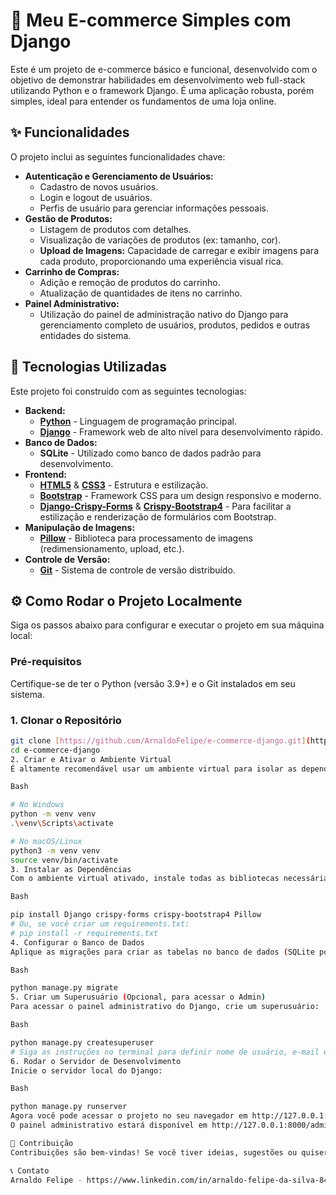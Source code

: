 # 🛒 Meu E-commerce Simples com Django

Este é um projeto de e-commerce básico e funcional, desenvolvido com o objetivo de demonstrar habilidades em desenvolvimento web full-stack utilizando Python e o framework Django. É uma aplicação robusta, porém simples, ideal para entender os fundamentos de uma loja online.

## ✨ Funcionalidades

O projeto inclui as seguintes funcionalidades chave:

* **Autenticação e Gerenciamento de Usuários:**
    * Cadastro de novos usuários.
    * Login e logout de usuários.
    * Perfis de usuário para gerenciar informações pessoais.
* **Gestão de Produtos:**
    * Listagem de produtos com detalhes.
    * Visualização de variações de produtos (ex: tamanho, cor).
    * **Upload de Imagens:** Capacidade de carregar e exibir imagens para cada produto, proporcionando uma experiência visual rica.
* **Carrinho de Compras:**
    * Adição e remoção de produtos do carrinho.
    * Atualização de quantidades de itens no carrinho.
* **Painel Administrativo:**
    * Utilização do painel de administração nativo do Django para gerenciamento completo de usuários, produtos, pedidos e outras entidades do sistema.

## 🚀 Tecnologias Utilizadas

Este projeto foi construído com as seguintes tecnologias:

* **Backend:**
    * [**Python**](https://www.python.org/) - Linguagem de programação principal.
    * [**Django**](https://www.djangoproject.com/) - Framework web de alto nível para desenvolvimento rápido.
* **Banco de Dados:**
    * **SQLite** - Utilizado como banco de dados padrão para desenvolvimento.
* **Frontend:**
    * [**HTML5**](https://developer.mozilla.org/pt-BR/docs/Web/HTML/HTML5) & [**CSS3**](https://developer.mozilla.org/pt-BR/docs/Web/CSS) - Estrutura e estilização.
    * [**Bootstrap**](https://getbootstrap.com/) - Framework CSS para um design responsivo e moderno.
    * [**Django-Crispy-Forms**](https://django-crispy-forms.readthedocs.io/en/latest/) & [**Crispy-Bootstrap4**](https://pypi.org/project/crispy-bootstrap4/) - Para facilitar a estilização e renderização de formulários com Bootstrap.
* **Manipulação de Imagens:**
    * [**Pillow**](https://python-pillow.org/) - Biblioteca para processamento de imagens (redimensionamento, upload, etc.).
* **Controle de Versão:**
    * [**Git**](https://git-scm.com/) - Sistema de controle de versão distribuído.

## ⚙️ Como Rodar o Projeto Localmente

Siga os passos abaixo para configurar e executar o projeto em sua máquina local:

### Pré-requisitos

Certifique-se de ter o Python (versão 3.9+) e o Git instalados em seu sistema.

### 1. Clonar o Repositório

```bash
git clone [https://github.com/ArnaldoFelipe/e-commerce-django.git](https://github.com/ArnaldoFelipe/e-commerce-django.git)
cd e-commerce-django
2. Criar e Ativar o Ambiente Virtual
É altamente recomendável usar um ambiente virtual para isolar as dependências do projeto.

Bash

# No Windows
python -m venv venv
.\venv\Scripts\activate

# No macOS/Linux
python3 -m venv venv
source venv/bin/activate
3. Instalar as Dependências
Com o ambiente virtual ativado, instale todas as bibliotecas necessárias:

Bash

pip install Django crispy-forms crispy-bootstrap4 Pillow
# Ou, se você criar um requirements.txt:
# pip install -r requirements.txt
4. Configurar o Banco de Dados
Aplique as migrações para criar as tabelas no banco de dados (SQLite por padrão):

Bash

python manage.py migrate
5. Criar um Superusuário (Opcional, para acessar o Admin)
Para acessar o painel administrativo do Django, crie um superusuário:

Bash

python manage.py createsuperuser
# Siga as instruções no terminal para definir nome de usuário, e-mail e senha.
6. Rodar o Servidor de Desenvolvimento
Inicie o servidor local do Django:

Bash

python manage.py runserver
Agora você pode acessar o projeto no seu navegador em http://127.0.0.1:8000/.
O painel administrativo estará disponível em http://127.0.0.1:8000/admin/.

🤝 Contribuição
Contribuições são bem-vindas! Se você tiver ideias, sugestões ou quiser reportar um bug, sinta-se à vontade para abrir uma issue ou enviar um pull request.

📞 Contato
Arnaldo Felipe - https://www.linkedin.com/in/arnaldo-felipe-da-silva-84b883233/
